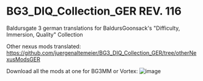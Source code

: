 # BG3_DIQ_Collection_GER REV. 116
Baldursgate 3 german translations for BaldursGoonsack's "Difficulty, Immersion, Quality" Collection

Other nexus mods translated: https://github.com/juergenaltemeier/BG3_DIQ_Collection_GER/tree/otherNexusModsGER

Download all the mods at one for BG3MM or Vortex:
![image](https://github.com/user-attachments/assets/2f23ddb8-5ef4-4c16-8b77-8e6b0a74e5b8)
